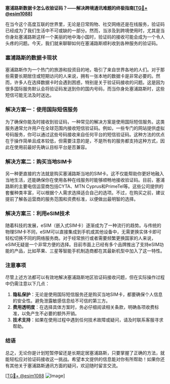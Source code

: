 **塞浦路斯数据卡怎么收验证码？——解决跨境通讯难题的终极指南[[TG💪+ @esim1088](https://t.me/s/esim1088)]**

在当今这个高度互联的世界里，无论是日常购物、社交网络还是在线服务，验证码已经成为了我们生活中不可或缺的一部分。然而，当涉及到跨境使用时，尤其是当你身处塞浦路斯这样一个美丽的地中海小国时，验证码的接收可能会成为一个令人头疼的问题。今天，我们就来聊聊如何在塞浦路斯顺利收到各种服务的验证码。

### 塞浦路斯的数据卡现状

塞浦路斯作为一个热门的旅游和投资目的地，吸引了来自世界各地的人们。对于那些需要长期居住或短期访问的人来说，拥有一张本地的数据卡是非常必要的。然而，许多人在选择数据卡时会遇到困惑，特别是关于验证码接收的问题。这是因为很多国际服务默认会将验证码发送到你的国内号码，而当你身处塞浦路斯时，这些短信可能无法及时送达。

### 解决方案一：使用国际短信服务

为了确保你能及时接收到验证码，一种常见的解决方案是使用国际短信服务。这类服务通常允许用户在全球范围内接收短信验证码。例如，一些专门的网站提供虚拟号码服务，你可以通过这些号码接收来自任何平台的短信验证码。这种方法的优点在于操作简单且成本较低，但需要注意的是，不是所有的服务都支持这种方式，因此在使用前最好先确认目标平台是否兼容。

### 解决方案二：购买当地SIM卡

另一种更直接的方法就是购买塞浦路斯当地的SIM卡。这不仅能帮助你更好地融入当地生活，还能确保你在使用各种在线服务时能够顺畅地接收验证码。目前，塞浦路斯的主要电信运营商包括CYTA、MTN Cyprus和PrimeTel等。这些公司提供的套餐种类丰富，可以根据个人需求选择适合自己的选项。不过，在购买之前，建议提前了解各运营商的服务范围和资费标准，以便做出最明智的选择。

### 解决方案三：利用eSIM技术

随着科技的发展，eSIM（嵌入式SIM卡）逐渐成为了一种流行的趋势。与传统的物理SIM卡不同，eSIM可以直接集成到手机或其他设备中，无需更换实体卡即可轻松切换不同的网络服务商。对于经常旅行或者需要频繁更换国家的人来说，eSIM无疑是一个非常方便的选择。目前市面上已经有多个品牌推出了支持eSIM功能的产品，比如苹果、三星等智能手机制造商都在其最新机型中加入了这一特性。

### 注意事项

尽管上述方法都可以有效地解决塞浦路斯地区验证码接收问题，但在实际操作过程中仍需注意以下几点：

1. **隐私保护**：无论是使用国际短信服务还是购买当地SIM卡，都要确保个人信息的安全性。避免泄露敏感信息给不可信的第三方。
2. **费用透明度**：在选择具体方案时，务必仔细阅读相关条款，明确各项收费标准，以免产生不必要的额外开销。
3. **技术支持**：如果在使用过程中遇到任何技术故障或疑问，请及时联系客服寻求帮助。

### 结语

总之，无论你是计划短暂停留还是长期定居塞浦路斯，只要掌握了正确的方法，就能轻松应对验证码接收这一挑战。希望本文提供的信息能对你有所帮助！如果你还有其他关于塞浦路斯通讯方面的疑问，欢迎随时留言交流。

[[TG💪+ @esim1088](https://t.me/s/esim1088) ![Image](https://i.postimg.cc/4NQfJmqS/Snipaste-2025-05-13-00-14-12.png)]